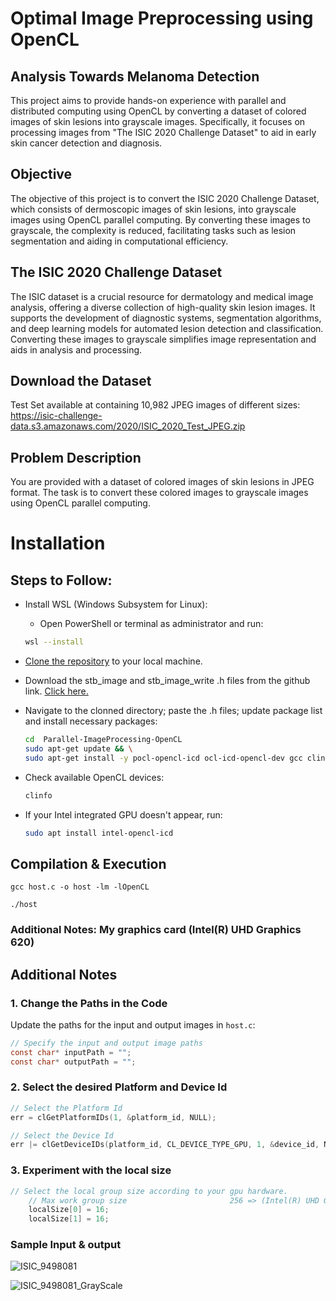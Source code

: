 
# Optimal Image Preprocessing using OpenCL
## Analysis Towards Melanoma Detection
This project aims to provide hands-on experience with parallel and distributed computing using OpenCL by converting a dataset of colored images of skin lesions into grayscale images. Specifically, it focuses on processing images from "The ISIC 2020 Challenge Dataset" to aid in early skin cancer detection and diagnosis.

## Objective
The objective of this project is to convert the ISIC 2020 Challenge Dataset, which consists of dermoscopic images of skin lesions, into grayscale images using OpenCL parallel computing. By converting these images to grayscale, the complexity is reduced, facilitating tasks such as lesion segmentation and aiding in computational efficiency.

## The ISIC 2020 Challenge Dataset
The ISIC dataset is a crucial resource for dermatology and medical image analysis, offering a diverse collection of high-quality skin lesion images. It supports the development of diagnostic systems, segmentation algorithms, and deep learning models for automated lesion detection and classification. Converting these images to grayscale simplifies image representation and aids in analysis and processing.

## Download the Dataset
Test
Set available at containing 10,982 JPEG images of different sizes:
https://isic-challenge-data.s3.amazonaws.com/2020/ISIC_2020_Test_JPEG.zip

##  Problem Description
You are provided with a dataset of colored images of skin lesions in JPEG format. The task is to convert these colored images to grayscale images using OpenCL parallel computing.

# Installation

## Steps to Follow:

* Install WSL (Windows Subsystem for Linux):
    - Open PowerShell or terminal as administrator and run:
    ```bash
    wsl --install
    ```

*  [Clone the repository](https://github.com/anas-farooq8/Parallel-ImageProcessing-OpenCL.git) to your local machine.

* Download the stb_image and stb_image_write .h files from the github link.
    [Click here.](https://github.com/nothings/stb/tree/master)

*  Navigate to the clonned directory; paste the .h files; update package list and install necessary packages:
    ```bash
    cd  Parallel-ImageProcessing-OpenCL
    sudo apt-get update && \
    sudo apt-get install -y pocl-opencl-icd ocl-icd-opencl-dev gcc clinfo
    ```

* Check available OpenCL devices:
    ```bash
    clinfo
    ```

* If your Intel integrated GPU doesn't appear, run:
    ```bash
    sudo apt install intel-opencl-icd
    ```

## Compilation & Execution
`gcc host.c -o host -lm -lOpenCL`

`./host`



### Additional Notes: My graphics card (Intel(R) UHD Graphics 620)
## Additional Notes

### 1. Change the Paths in the Code
Update the paths for the input and output images in `host.c`:

```c
// Specify the input and output image paths
const char* inputPath = "";
const char* outputPath = "";
```

### 2. Select the desired Platform and Device Id
```c
// Select the Platform Id
err = clGetPlatformIDs(1, &platform_id, NULL);

// Select the Device Id
err |= clGetDeviceIDs(platform_id, CL_DEVICE_TYPE_GPU, 1, &device_id, NULL);
```

### 3. Experiment with the local size
```c
// Select the local group size according to your gpu hardware.
    // Max work group size                       256 => (Intel(R) UHD Graphics 620)
    localSize[0] = 16;
    localSize[1] = 16;
```

### Sample Input & output
![ISIC_9498081](https://github.com/anas-farooq8/Parallel-ImageProcessing-OpenCL/assets/150327092/bb9f672e-707d-43ae-86ee-f9bab3b05dac)

![ISIC_9498081_GrayScale](https://github.com/anas-farooq8/Parallel-ImageProcessing-OpenCL/assets/150327092/93ed6567-11ce-42ba-848b-67f1a27367a6)
